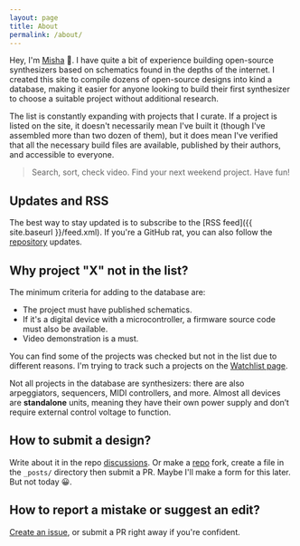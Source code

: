 ```yaml
---
layout: page
title: About
permalink: /about/
---
```


Hey, I'm [Misha](https://github.com/Atarity) 👋. I have quite a bit of experience building open-source synthesizers based on schematics found in the depths of the internet. I created this site to compile dozens of open-source designs into kind a database, making it easier for anyone looking to build their first synthesizer to choose a suitable project without additional research.

The list is constantly expanding with projects that I curate. If a project is listed on the site, it doesn't necessarily mean I've built it (though I've assembled more than two dozen of them), but it does mean I've verified that all the necessary build files are available, published by their authors, and accessible to everyone.

>Search, sort, check video. Find your next weekend project. Have fun!

## Updates and RSS
The best way to stay updated is to subscribe to the [RSS feed]({{ site.baseurl }}/feed.xml). If you're a GitHub rat, you can also follow the [repository](https://github.com/Atarity/diy-synths) updates.

## Why project "X" not in the list?
The minimum criteria for adding to the database are:
- The project must have published schematics.
- If it's a digital device with a microcontroller, a firmware source code   must also be available.
- Video demonstration is a must.

You can find some of the projects was checked but not in the list due to different reasons. I'm trying to track such a projects on the [Watchlist page](/watchlist).

Not all projects in the database are synthesizers: there are also arpeggiators, sequencers, MIDI controllers, and more. Almost all devices are **standalone** units, meaning they have their own power supply and don’t require external control voltage to function.

## How to submit a design?
Write about it in the repo [discussions](https://github.com/Atarity/diy-synths/discussions). Or make a [repo](https://github.com/Atarity/diy-synths) fork, create a file in the `_posts/` directory then submit a PR. Maybe I'll make a form for this later. But not today 😀.

## How to report a mistake or suggest an edit?
[Create an issue](https://github.com/Atarity/diy-synths/issues), or submit a PR right away if you're confident.
